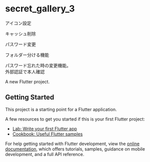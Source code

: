 # secret_gallery_3

アイコン設定

キャッシュ削除

パスワード変更

フォルダー分ける機能

パスワード忘れた時の変更機能。<br>外部認証で本人確認

A new Flutter project.

## Getting Started

This project is a starting point for a Flutter application.

A few resources to get you started if this is your first Flutter project:

- [Lab: Write your first Flutter app](https://docs.flutter.dev/get-started/codelab)
- [Cookbook: Useful Flutter samples](https://docs.flutter.dev/cookbook)

For help getting started with Flutter development, view the
[online documentation](https://docs.flutter.dev/), which offers tutorials,
samples, guidance on mobile development, and a full API reference.
